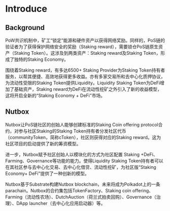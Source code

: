 # Introduce

## Background

PoW共识机制中，矿工“锁定”能源和硬件资产以获得网络奖励。同样的，PoS链的验证者为了获得保护网络安全的奖励（Staking reward），需要锁仓PoS链原生资产（Staking Token）。这涉及到两类资产：Staking reward及Staking Token，形成了独特的Staking Economy。

围绕着Staking reward，有多达6500+ Staking Provider为Staking Token持有者服务，以帮其便捷、高效地获得更多收益。亦有多家交易所和去中心化质押协议，为流动性受限的Staking Token提供Liquidity。Liquidity Staking Token为DeFi增加了基础资产，Staking reward为DeFi在流动性挖矿之外引入了新的收益模型，这将开启全新的“Staking Economy + DeFi”市场。

## Nutbox

Nutbox让PoS链社区的创始人能够创建标准的Staking Coin offering protocol合约，对参与社区Staking的Staking Token持有者分发社区代币（communityToken，简称cToken），社区则获得对应的Staking reward。这为社区项目的启动提供了新的筹资模型。

进一步，Nutbox赋予社区创始人以模块化的方式为社区配置 Staking +DeFi、Farming、Governance等功能的能力。使得Liquidity Staking Token持有者可以在其社区参与去中心化交易、去中心化借贷、流动性挖矿，为社区版“Staking Economy+ DeFi”提供了一种创新的模型。

Nutbox基于Substrate构建Nutbox blockchain，未来将成为Polkadot上的一条parachain。Nutbox的合约集包括TokenFactory、Staking coin offering、Farming（流动性农场）、DutchAuction（荷兰式拍卖回购）、Governance（治理）、DApp launcher（去中心化应用启动器）等。

